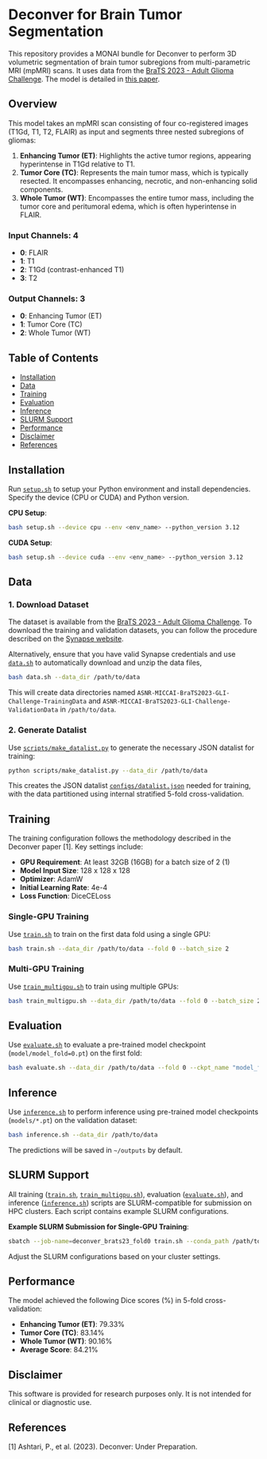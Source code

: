 # Deconver for Brain Tumor Segmentation

This repository provides a MONAI bundle for Deconver to perform 3D volumetric segmentation of brain tumor subregions from multi-parametric MRI (mpMRI) scans. It uses data from the [BraTS 2023 - Adult Glioma Challenge](https://www.synapse.org/Synapse:syn51156910/). The model is detailed in [this paper](https://www.sciencedirect.com/science/article/pii/S1361841522003346).

## Overview

This model takes an mpMRI scan consisting of four co-registered images (T1Gd, T1, T2, FLAIR) as input and segments three nested subregions of gliomas:

1. **Enhancing Tumor (ET)**: Highlights the active tumor regions, appearing hyperintense in T1Gd relative to T1.
2. **Tumor Core (TC)**: Represents the main tumor mass, which is typically resected. It encompasses enhancing, necrotic, and non-enhancing solid components.
3. **Whole Tumor (WT)**: Encompasses the entire tumor mass, including the tumor core and peritumoral edema, which is often hyperintense in FLAIR.

### Input Channels: 4
- **0**: FLAIR
- **1**: T1
- **2**: T1Gd (contrast-enhanced T1)
- **3**: T2

### Output Channels: 3
- **0**: Enhancing Tumor (ET)
- **1**: Tumor Core (TC)
- **2**: Whole Tumor (WT)

## Table of Contents
- [Installation](#installation)
- [Data](#data)
- [Training](#training)
- [Evaluation](#evaluation)
- [Inference](#inference)
- [SLURM Support](#slurm-support)
- [Performance](#performance)
- [Disclaimer](#disclaimer)
- [References](#references)

## Installation

Run [`setup.sh`](setup.sh) to setup your Python environment and install dependencies. Specify the device (CPU or CUDA) and Python version.

**CPU Setup**:
```bash
bash setup.sh --device cpu --env <env_name> --python_version 3.12
```

**CUDA Setup**:
```bash
bash setup.sh --device cuda --env <env_name> --python_version 3.12
```

## Data

### 1. Download Dataset

The dataset is available from the [BraTS 2023 - Adult Glioma Challenge](https://www.synapse.org/Synapse:syn51156910/). To download the training and validation datasets, you can follow the procedure described on the [Synapse website](https://www.synapse.org/Synapse:syn51156910/wiki/627000).

Alternatively, ensure that you have valid Synapse credentials and use [`data.sh`](data.sh) to automatically download and unzip the data files, 

```bash
bash data.sh --data_dir /path/to/data
```

This will create data directories named `ASNR-MICCAI-BraTS2023-GLI-Challenge-TrainingData` and `ASNR-MICCAI-BraTS2023-GLI-Challenge-ValidationData` in `/path/to/data`.

### 2. Generate Datalist

Use [`scripts/make_datalist.py`](scripts/make_datalist.py) to generate the necessary JSON datalist for training:

```bash
python scripts/make_datalist.py --data_dir /path/to/data
```

This creates the JSON datalist [`configs/datalist.json`](configs/datalist.json) needed for training, with the data partitioned using internal stratified 5-fold cross-validation.

## Training

The training configuration follows the methodology described in the Deconver paper [1]. Key settings include:

- **GPU Requirement**: At least 32GB (16GB) for a batch size of 2 (1)
- **Model Input Size**: 128 x 128 x 128
- **Optimizer**: AdamW
- **Initial Learning Rate**: 4e-4
- **Loss Function**: DiceCELoss

### Single-GPU Training
Use [`train.sh`](train.sh) to train on the first data fold using a single GPU:

```bash
bash train.sh --data_dir /path/to/data --fold 0 --batch_size 2
```

### Multi-GPU Training
Use [`train_multigpu.sh`](train_multigpu.sh) to train using multiple GPUs:

```bash
bash train_multigpu.sh --data_dir /path/to/data --fold 0 --batch_size 2
```

## Evaluation

Use [`evaluate.sh`](evaluate.sh) to evaluate a pre-trained model checkpoint (`model/model_fold=0.pt`) on the first fold:

```bash
bash evaluate.sh --data_dir /path/to/data --fold 0 --ckpt_name "model_fold=0.pt"
```

## Inference

Use [`inference.sh`](inference.sh) to perform inference using pre-trained model checkpoints (`models/*.pt`) on the validation dataset:

```bash
bash inference.sh --data_dir /path/to/data
```

The predictions will be saved in `~/outputs` by default.


## SLURM Support

All training ([`train.sh`](train.sh), [`train_multigpu.sh`](train_multigpu.sh)), evaluation ([`evaluate.sh`](evaluate.sh)), and inference ([`inference.sh`](inference.sh)) scripts are SLURM-compatible for submission on HPC clusters. Each script contains example SLURM configurations.

**Example SLURM Submission for Single-GPU Training**:
```bash
sbatch --job-name=deconver_brats23_fold0 train.sh --conda_path /path/to/conda --env <env_name> --data_dir /path/to/data --fold 0 --batch_size 2
```
Adjust the SLURM configurations based on your cluster settings.

## Performance

The model achieved the following Dice scores (%) in 5-fold cross-validation:

- **Enhancing Tumor (ET)**: 79.33%
- **Tumor Core (TC)**: 83.14%
- **Whole Tumor (WT)**: 90.16%
- **Average Score**: 84.21%

## Disclaimer

This software is provided for research purposes only. It is not intended for clinical or diagnostic use.

## References

[1] Ashtari, P., et al. (2023). Deconver: Under Preparation.

